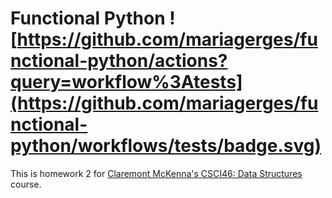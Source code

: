 # Functional Python ![https://github.com/mariagerges/functional-python/actions?query=workflow%3Atests](https://github.com/mariagerges/functional-python/workflows/tests/badge.svg)

This is homework 2 for [Claremont McKenna's CSCI46: Data Structures](https://github.com/mikeizbicki/cmc-csci046) course.
